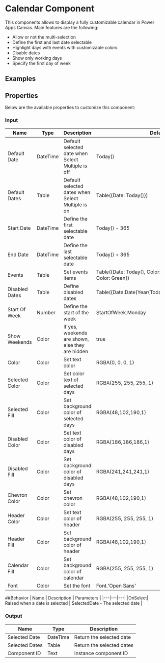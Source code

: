 # Calendar Component
This components allows to display a fully customizable calendar in Power Apps Canvas.
Main features are the following:
- Allow or not the multi-selection
- Define the first and last date selectable
- Highlight days with events with customizable colors
- Disable dates
- Show only working days
- Specify the first day of week

## Examples

## Properties
Below are the available properties to customize this component:

### Input
| Name | Type | Description | Default |
|---|---|---|---|
|Default Date | DateTime | Default selected date when Select Multiple is off | Today() |
|Default Dates | Table | Default selected dates when Select Multiple is on | Table({Date: Today()}) |
|Start Date | DateTime | Define the first selectable date | Today() - 365 |
|End Date | DateTime | Define the last selectable date | Today() + 365 |
|Events | Table | Set events items | Table({Date: Today(), Color: Red}, {Date: Today()+1, Color: Green}) |
|Disabled Dates | Table | Define disabled dates | Table({Date:Date(Year(Today()),Month(Today()),25)}) |
|Start Of Week | Number | Define the start of the week | StartOfWeek.Monday |
|Show Weekends | Color | If yes, weekends are shown, else they are hidden | true |
|Color | Color | Set text color | RGBA(0, 0, 0, 1) |
|Selected Color | Color | Set color text of selected days | RGBA(255, 255, 255, 1) |
|Selected Fill | Color | Set background color of selected days | RGBA(48,102,190,1) |
|Disabled Color | Color | Set text color of disabled days | RGBA(186,186,186,1) |
|Disabled Fill | Color | Set background color of disabled days | RGBA(241,241,241,1) |
|Chevron Color | Color | Set chevron color | RGBA(48,102,190,1) |
|Header Color | Color | Set text color of header | RGBA(255, 255, 255, 1) |
|Header Fill | Color | Set background color of header | RGBA(48,102,190,1) |
|Calendar Fill | Color | Set background color of calendar | RGBA(255, 255, 255, 1) |
|Font | Color | Set the font | Font.'Open Sans' |

##Behavior
| Name  | Description | Parameters |
|---|---|---|
|OnSelect| Raised when a date is selected | SelectedDate - The selected date |

### Output
| Name | Type | Description |
|---|---|---|
|Selected Date | DateTime | Return the selected date |
|Selected Dates | Table | Return the selected dates |
|Component ID | Text | Instance component ID |
